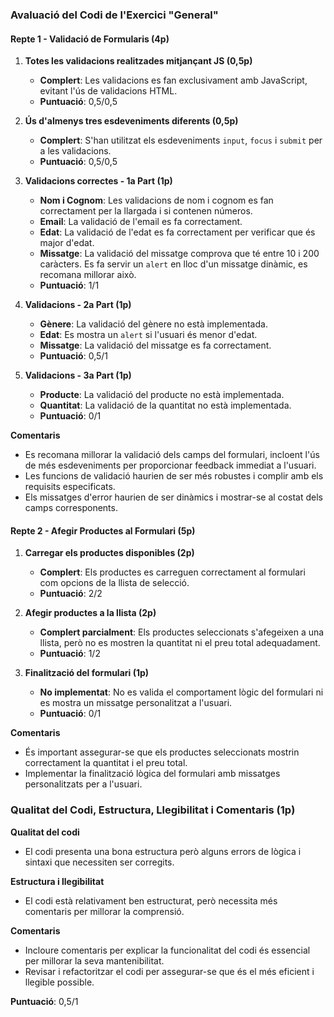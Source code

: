 ### Avaluació del Codi de l'Exercici "General"

#### Repte 1 - Validació de Formularis (4p)

1. **Totes les validacions realitzades mitjançant JS (0,5p)**

   - **Complert**: Les validacions es fan exclusivament amb JavaScript, evitant l'ús de validacions HTML.
   - **Puntuació**: 0,5/0,5

2. **Ús d'almenys tres esdeveniments diferents (0,5p)**

   - **Complert**: S'han utilitzat els esdeveniments `input`, `focus` i `submit` per a les validacions.
   - **Puntuació**: 0,5/0,5

3. **Validacions correctes - 1a Part (1p)**

   - **Nom i Cognom**: Les validacions de nom i cognom es fan correctament per la llargada i si contenen números.
   - **Email**: La validació de l'email es fa correctament.
   - **Edat**: La validació de l'edat es fa correctament per verificar que és major d'edat.
   - **Missatge**: La validació del missatge comprova que té entre 10 i 200 caràcters. Es fa servir un `alert` en lloc d'un missatge dinàmic, es recomana millorar això.
   - **Puntuació**: 1/1

4. **Validacions - 2a Part (1p)**

   - **Gènere**: La validació del gènere no està implementada.
   - **Edat**: Es mostra un `alert` si l'usuari és menor d'edat.
   - **Missatge**: La validació del missatge es fa correctament.
   - **Puntuació**: 0,5/1

5. **Validacions - 3a Part (1p)**
   - **Producte**: La validació del producte no està implementada.
   - **Quantitat**: La validació de la quantitat no està implementada.
   - **Puntuació**: 0/1

**Comentaris**

- Es recomana millorar la validació dels camps del formulari, incloent l'ús de més esdeveniments per proporcionar feedback immediat a l'usuari.
- Les funcions de validació haurien de ser més robustes i complir amb els requisits especificats.
- Els missatges d'error haurien de ser dinàmics i mostrar-se al costat dels camps corresponents.

#### Repte 2 - Afegir Productes al Formulari (5p)

1. **Carregar els productes disponibles (2p)**

   - **Complert**: Els productes es carreguen correctament al formulari com opcions de la llista de selecció.
   - **Puntuació**: 2/2

2. **Afegir productes a la llista (2p)**

   - **Complert parcialment**: Els productes seleccionats s'afegeixen a una llista, però no es mostren la quantitat ni el preu total adequadament.
   - **Puntuació**: 1/2

3. **Finalització del formulari (1p)**
   - **No implementat**: No es valida el comportament lògic del formulari ni es mostra un missatge personalitzat a l'usuari.
   - **Puntuació**: 0/1

**Comentaris**

- És important assegurar-se que els productes seleccionats mostrin correctament la quantitat i el preu total.
- Implementar la finalització lògica del formulari amb missatges personalitzats per a l'usuari.

### Qualitat del Codi, Estructura, Llegibilitat i Comentaris (1p)

**Qualitat del codi**

- El codi presenta una bona estructura però alguns errors de lògica i sintaxi que necessiten ser corregits.

**Estructura i llegibilitat**

- El codi està relativament ben estructurat, però necessita més comentaris per millorar la comprensió.

**Comentaris**

- Incloure comentaris per explicar la funcionalitat del codi és essencial per millorar la seva mantenibilitat.
- Revisar i refactoritzar el codi per assegurar-se que és el més eficient i llegible possible.

**Puntuació**: 0,5/1
